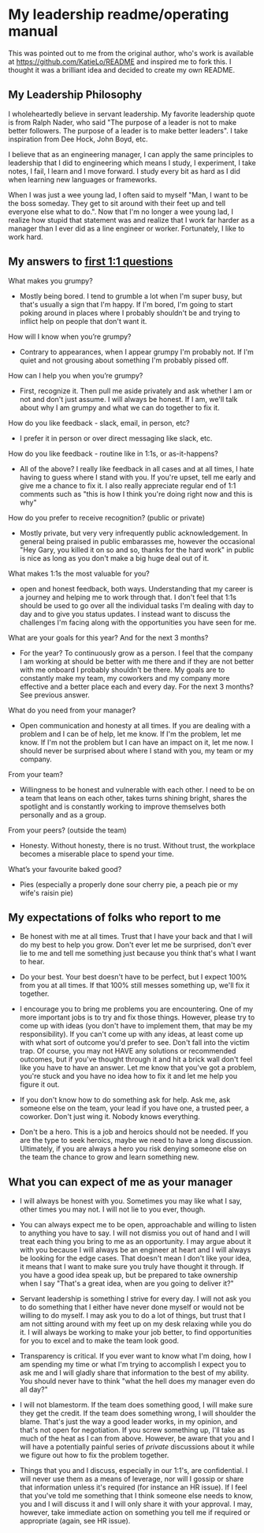 # My leadership readme/operating manual

This was pointed out to me from the original author, who's work is available
at https://github.com/KatieLo/README and inspired me to fork this. I thought
it was a brilliant idea and decided to create my own README.


## My Leadership Philosophy

I wholeheartedly believe in servant leadership. My favorite leadership quote
is from Ralph Nader, who said "The purpose of a leader is not to make better
followers. The purpose of a leader is to make better leaders". I take
inspiration from Dee Hock, John Boyd, etc.

I believe that as an engineering manager, I can apply the same principles to
leadership that I did to engineering which means I study, I experiment, I take
notes, I fail, I learn and I move forward. I study every bit as hard as I did
when learning new languages or frameworks.

When I was just a wee young lad, I often said to myself "Man, I want to be the
boss someday. They get to sit around with their feet up and tell everyone else
what to do.". Now that I'm no longer a wee young lad, I realize how stupid that
statement was and realize that I work far harder as a manager than I ever did
as a line engineer or worker. Fortunately, I like to work hard.

## My answers to [first 1:1 questions](http://larahogan.me/blog/first-one-on-one-questions/ "What to ask in the first 1:1")
 

What makes you grumpy?

- Mostly being bored. I tend to grumble a lot when I'm super busy, but that's
usually a sign that I'm happy. If I'm bored, I'm going to start poking around
in places where I probably shouldn't be and trying to inflict help on people
that don't want it.

How will I know when you’re grumpy?

- Contrary to appearances, when I appear grumpy I'm probably not. If I'm quiet
and not grousing about something I'm probably pissed off.


How can I help you when you’re grumpy?

- First, recognize it. Then pull me aside privately and ask whether I am or not
and don't just assume. I will always be honest. If I am, we'll talk about why
I am grumpy and what we can do together to fix it.


How do you like feedback - slack, email, in person, etc?

- I prefer it in person or over direct messaging like slack, etc.

How do you like feedback - routine like in 1:1s, or as-it-happens?

- All of the above? I really like feedback in all cases and at all times, I
hate having to guess where I stand with you. If you're upset, tell me early
and give me a chance to fix it. I also really appreciate regular end of 1:1
comments such as "this is how I think you're doing right now and this is why"


How do you prefer to receive recognition? (public or private)

- Mostly private, but very very infrequently public acknowledgement. In general
being praised in public embarasses me, however the occasional "Hey Gary, you
killed it on so and so, thanks for the hard work" in public is nice as long
as you don't make a big huge deal out of it.


What makes 1:1s the most valuable for you?

- open and honest feedback, both ways. Understanding that my career is a
journey and helping me to work through that. I don't feel that 1:1s should be
used to go over all the individual tasks I'm dealing with day to day and to
give you status updates. I instead want to discuss the challenges I'm facing
along with the opportunities you have seen for me.


What are your goals for this year? And for the next 3 months?

- For the year? To continuously grow as a person. I feel that the company I
am working at should be better with me there and if they are not better with me
onboard I probably shouldn't be there. My goals are to constantly make my team,
my coworkers and my company more effective and a better place each and every
day. For the next 3 months? See previous answer.

What do you need from your manager?

- Open communication and honesty at all times. If you are dealing with a problem
and I can be of help, let me know. If I'm the problem, let me know. If I'm not
the problem but I can have an impact on it, let me now. I should never be
surprised about where I stand with you, my team or my company.

From your team?

- Willingness to be honest and vulnerable with each other. I need to be on a
team that leans on each other, takes turns shining bright, shares the spotlight
and is constantly working to improve themselves both personally and as a group.

From your peers? (outside the team)

- Honesty. Without honesty, there is no trust. Without trust, the workplace
becomes a miserable place to spend your time.

What’s your favourite baked good?

- Pies (especially a properly done sour cherry pie, a peach pie or my wife's
raisin pie)

## My expectations of folks who report to me

- Be honest with me at all times. Trust that I have your back and that I will
do my best to help you grow. Don't ever let me be surprised, don't ever lie to
me and tell me something just because you think that's what I want to hear.

- Do your best. Your best doesn't have to be perfect, but I expect 100% from
you at all times. If that 100% still messes something up, we'll fix it
together.

- I encourage you to bring me problems you are encountering. One of my more
important jobs is to try and fix those things. However, please try to come up
with ideas (you don't have to implement them, that may be my responsibility). If
you can't come up with any ideas, at least come up with what sort of outcome
you'd prefer to see. Don't fall into the victim trap. Of course, you may not
HAVE any solutions or recommended outcomes, but if you've thought through it
and hit a brick wall don't feel like you have to have an answer. Let me know
that you've got a problem, you're stuck and you have no idea how to fix it and
let me help you figure it out.

- If you don't know how to do something ask for help. Ask me, ask someone else
on the team, your lead if you have one, a trusted peer, a coworker. Don't just
wing it. Nobody knows everything.

- Don't be a hero. This is a job and heroics should not be needed. If you are
the type to seek heroics, maybe we need to have a long discussion. Ultimately,
if you are always a hero you risk denying someone else on the team the chance
to grow and learn something new.

## What you can expect of me as your manager

- I will always be honest with you. Sometimes you may like what I say, other
times you may not. I will not lie to you ever, though.

- You can always expect me to be open, approachable and willing to listen to
anything you have to say. I will not dismiss you out of hand and I will treat
each thing you bring to me as an opportunity. I may argue about it with you
because I will always be an engineer at heart and I will always be looking
for the edge cases. That doesn't mean I don't like your idea, it means that I
want to make sure you truly have thought it through. If you have a good idea
speak up, but be prepared to take ownership when I say "That's a great idea,
when are you going to deliver it?"

- Servant leadership is something I strive for every day. I will not ask you to
do something that I either have never done myself or would not be willing to do
myself. I may ask you to do a lot of things, but trust that I am not sitting
around with my feet up on my desk relaxing while you do it. I will always be
working to make your job better, to find opportunities for you to excel and to
make the team look good.

- Transparency is critical. If you ever want to know what I'm doing, how I am
spending my time or what I'm trying to accomplish I expect you to ask me and I
will gladly share that information to the best of my ability. You should never
have to think "what the hell does my manager even do all day?"

- I will not blamestorm. If the team does something good, I will make sure they
get the credit. If the team does something wrong, I will shoulder the blame.
That's just the way a good leader works, in my opinion, and that's not open for
negotiation. If you screw something up, I'll take as much of the heat as I can
from above. However, be aware that you and I will have a potentially painful
series of *private* discussions about it while we figure out how to fix the
problem together.

- Things that you and I discuss, especially in our 1:1's, are confidential. I
will never use them as a means of leverage, nor will I gossip or share that
information unless it's required (for instance an HR issue). If I feel that
you've told me something that I think someone else needs to know, you and I
will discuss it and I will only share it with your approval. I may, however,
take immediate action on something you tell me if required or appropriate
(again, see HR issue).